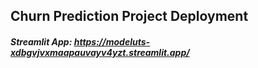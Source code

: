 ## Churn Prediction Project Deployment

##### Streamlit App: https://modeluts-xdbgvjvxmaapauvayv4yzt.streamlit.app/
